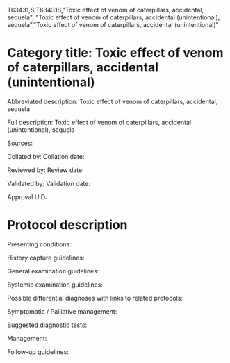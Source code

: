 T63431,S,T63431S,"Toxic effect of venom of caterpillars, accidental, sequela", "Toxic effect of venom of caterpillars, accidental (unintentional), sequela","Toxic effect of venom of caterpillars, accidental (unintentional)"
# Category title: Toxic effect of venom of caterpillars, accidental (unintentional)

Abbreviated description: Toxic effect of venom of caterpillars, accidental, sequela

Full description: Toxic effect of venom of caterpillars, accidental (unintentional), sequela

Sources:

Collated by:
Collation date:

Reviewed by:
Review date:

Validated by:
Validation date:

Approval UID:

# Protocol description

Presenting conditions:

History capture guidelines:

General examination guidelines:

Systemic examination guidelines:

Possible differential diagnoses with links to related protocols:

Symptomatic / Palliative management:

Suggested diagnostic tests:

Management:

Follow-up guidelines:
